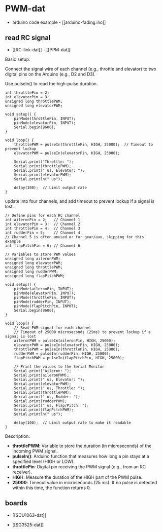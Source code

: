 # PWM-dat

- arduino code example  - [[arduino-fading.ino]]

## read RC signal 

- [[RC-link-dat]] - [[PPM-dat]]

Basic setup:

Connect the signal wire of each channel (e.g., throttle and elevator) to two digital pins on the Arduino (e.g., D2 and D3).

Use pulseIn() to read the high-pulse duration.

    int throttlePin = 2;
    int elevatorPin = 3;
    unsigned long throttlePWM;
    unsigned long elevatorPWM;

    void setup() {
        pinMode(throttlePin, INPUT);
        pinMode(elevatorPin, INPUT);
        Serial.begin(9600);
    }

    void loop() {
        throttlePWM = pulseIn(throttlePin, HIGH, 25000);  // Timeout to prevent lockup
        elevatorPWM = pulseIn(elevatorPin, HIGH, 25000);

        Serial.print("Throttle: ");
        Serial.print(throttlePWM);
        Serial.print(" us, Elevator: ");
        Serial.print(elevatorPWM);
        Serial.println(" us");

        delay(100);  // Limit output rate
    }

update into four channels, and add timeout to prevent lockup if a signal is lost.

    // Define pins for each RC channel
    int aileronPin = 2;   // Channel 1
    int elevatorPin = 3;  // Channel 2
    int throttlePin = 4;  // Channel 3
    int rudderPin = 5;    // Channel 4
    // Channel 5 is often unused or for gear/aux, skipping for this example
    int flapPitchPin = 6; // Channel 6

    // Variables to store PWM values
    unsigned long aileronPWM;
    unsigned long elevatorPWM;
    unsigned long throttlePWM;
    unsigned long rudderPWM;
    unsigned long flapPitchPWM;

    void setup() {
        pinMode(aileronPin, INPUT);
        pinMode(elevatorPin, INPUT);
        pinMode(throttlePin, INPUT);
        pinMode(rudderPin, INPUT);
        pinMode(flapPitchPin, INPUT);
        Serial.begin(9600);
    }

    void loop() {
        // Read PWM signal for each channel
        // Timeout of 25000 microseconds (25ms) to prevent lockup if a signal is lost
        aileronPWM = pulseIn(aileronPin, HIGH, 25000);
        elevatorPWM = pulseIn(elevatorPin, HIGH, 25000);
        throttlePWM = pulseIn(throttlePin, HIGH, 25000);
        rudderPWM = pulseIn(rudderPin, HIGH, 25000);
        flapPitchPWM = pulseIn(flapPitchPin, HIGH, 25000);

        // Print the values to the Serial Monitor
        Serial.print("Aileron: ");
        Serial.print(aileronPWM);
        Serial.print(" us, Elevator: ");
        Serial.print(elevatorPWM);
        Serial.print(" us, Throttle: ");
        Serial.print(throttlePWM);
        Serial.print(" us, Rudder: ");
        Serial.print(rudderPWM);
        Serial.print(" us, Flap/Pitch: ");
        Serial.print(flapPitchPWM);
        Serial.println(" us");

        delay(100);  // Limit output rate to make it readable
    }

Description:

- **throttlePWM**: Variable to store the duration (in microseconds) of the incoming PWM signal.
- **pulseIn()**: Arduino function that measures how long a pin stays at a specified level (HIGH or LOW).
- **throttlePin**: Digital pin receiving the PWM signal (e.g., from an RC receiver).
- **HIGH**: Measure the duration of the HIGH part of the PWM pulse.
- **25000**: Timeout value in microseconds (25 ms). If no pulse is detected within this time, the function returns 0.

## boards 

- [[SCU1063-dat]]

- [[SG3525-dat]]
